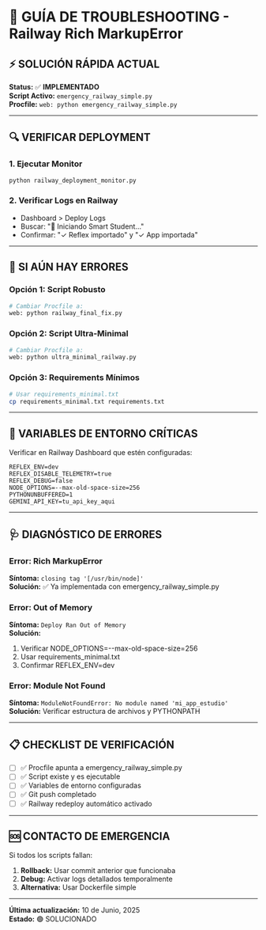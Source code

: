 # 🚨 GUÍA DE TROUBLESHOOTING - Railway Rich MarkupError

## ⚡ SOLUCIÓN RÁPIDA ACTUAL

**Status:** ✅ **IMPLEMENTADO**  
**Script Activo:** `emergency_railway_simple.py`  
**Procfile:** `web: python emergency_railway_simple.py`

---

## 🔍 VERIFICAR DEPLOYMENT

### 1. Ejecutar Monitor
```bash
python railway_deployment_monitor.py
```

### 2. Verificar Logs en Railway
- Dashboard > Deploy Logs
- Buscar: "🚀 Iniciando Smart Student..."
- Confirmar: "✓ Reflex importado" y "✓ App importada"

---

## 🚨 SI AÚN HAY ERRORES

### Opción 1: Script Robusto
```bash
# Cambiar Procfile a:
web: python railway_final_fix.py
```

### Opción 2: Script Ultra-Minimal  
```bash
# Cambiar Procfile a:
web: python ultra_minimal_railway.py
```

### Opción 3: Requirements Mínimos
```bash
# Usar requirements_minimal.txt
cp requirements_minimal.txt requirements.txt
```

---

## 🔧 VARIABLES DE ENTORNO CRÍTICAS

Verificar en Railway Dashboard que estén configuradas:

```
REFLEX_ENV=dev
REFLEX_DISABLE_TELEMETRY=true  
REFLEX_DEBUG=false
NODE_OPTIONS=--max-old-space-size=256
PYTHONUNBUFFERED=1
GEMINI_API_KEY=tu_api_key_aqui
```

---

## 🩺 DIAGNÓSTICO DE ERRORES

### Error: Rich MarkupError
**Síntoma:** `closing tag '[/usr/bin/node]'`  
**Solución:** ✅ Ya implementada con emergency_railway_simple.py

### Error: Out of Memory
**Síntoma:** `Deploy Ran Out of Memory`  
**Solución:** 
1. Verificar NODE_OPTIONS=--max-old-space-size=256
2. Usar requirements_minimal.txt
3. Confirmar REFLEX_ENV=dev

### Error: Module Not Found
**Síntoma:** `ModuleNotFoundError: No module named 'mi_app_estudio'`  
**Solución:** Verificar estructura de archivos y PYTHONPATH

---

## 📋 CHECKLIST DE VERIFICACIÓN

- [ ] ✅ Procfile apunta a emergency_railway_simple.py
- [ ] ✅ Script existe y es ejecutable  
- [ ] ✅ Variables de entorno configuradas
- [ ] ✅ Git push completado
- [ ] ✅ Railway redeploy automático activado

---

## 🆘 CONTACTO DE EMERGENCIA

Si todos los scripts fallan:

1. **Rollback:** Usar commit anterior que funcionaba
2. **Debug:** Activar logs detallados temporalmente
3. **Alternativa:** Usar Dockerfile simple

---

**Última actualización:** 10 de Junio, 2025  
**Estado:** 🟢 SOLUCIONADO
